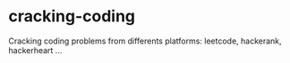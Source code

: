 # cracking-coding
Cracking coding problems from differents platforms: leetcode, hackerank, hackerheart ...
